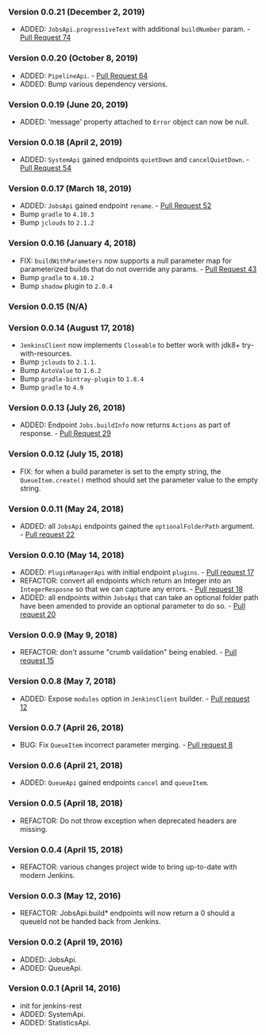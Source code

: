 ### Version 0.0.21 (December 2, 2019)
* ADDED: `JobsApi.progressiveText` with additional `buildNumber` param. - [Pull Request 74](https://github.com/cdancy/jenkins-rest/pull/74)

### Version 0.0.20 (October 8, 2019)
* ADDED: `PipelineApi`. - [Pull Request 64](https://github.com/cdancy/jenkins-rest/pull/64)
* ADDED: Bump various dependency versions.

### Version 0.0.19 (June 20, 2019)
* ADDED: 'message' property attached to `Error` object can now be null.

### Version 0.0.18 (April 2, 2019)
* ADDED: `SystemApi` gained endpoints `quietDown` and `cancelQuietDown`. - [Pull Request 54](https://github.com/cdancy/jenkins-rest/pull/54)

### Version 0.0.17 (March 18, 2019)
* ADDED: `JobsApi` gained endpoint `rename`. - [Pull Request 52](https://github.com/cdancy/jenkins-rest/pull/52)
* Bump `gradle` to `4.10.3`
* Bump `jclouds` to `2.1.2`

### Version 0.0.16 (January 4, 2018)
* FIX: `buildWithParameters` now supports a null parameter map for parameterized builds that do not override any params. - [Pull Request 43](https://github.com/cdancy/jenkins-rest/pull/43)
* Bump `gradle` to `4.10.2`
* Bump `shadow` plugin to `2.0.4`

### Version 0.0.15 (N/A)

### Version 0.0.14 (August 17, 2018)
* `JenkinsClient` now implements `Closeable` to better work with jdk8+ try-with-resources.
* Bump `jclouds` to `2.1.1`.
* Bump `AutoValue` to `1.6.2`
* Bump `gradle-bintray-plugin` to `1.8.4`
* Bump `gradle` to `4.9`

### Version 0.0.13 (July 26, 2018)
* ADDED: Endpoint `Jobs.buildInfo` now returns `Actions` as part of response. - [Pull Request 29](https://github.com/cdancy/jenkins-rest/pull/29)

### Version 0.0.12 (July 15, 2018)
* FIX: for when a build parameter is set to the empty string, the `QueueItem.create()` method should set the parameter value to the empty string.

### Version 0.0.11 (May 24, 2018)
* ADDED: all `JobsApi` endpoints gained the `optionalFolderPath` argument. - [Pull request 22](https://github.com/cdancy/jenkins-rest/pull/22)

### Version 0.0.10 (May 14, 2018)
* ADDED: `PluginManagerApi` with initial endpoint `plugins`. - [Pull request 17](https://github.com/cdancy/jenkins-rest/pull/17)
* REFACTOR: convert all endpoints which return an Integer into an `IntegerResposne` so that we can capture any errors. - [Pull request 18](https://github.com/cdancy/jenkins-rest/pull/18)
* ADDED: all endpoints within `JobsApi` that can take an optional folder path have been amended to provide an optional parameter to do so. - [Pull request 20](https://github.com/cdancy/jenkins-rest/pull/20)

### Version 0.0.9 (May 9, 2018)
* REFACTOR: don't assume "crumb validation" being enabled. - [Pull request 15](https://github.com/cdancy/jenkins-rest/pull/15)

### Version 0.0.8 (May 7, 2018)
* ADDED: Expose `modules` option in `JenkinsClient` builder. - [Pull request 12](https://github.com/cdancy/jenkins-rest/pull/12)

### Version 0.0.7 (April 26, 2018)
* BUG: Fix `QueueItem` incorrect parameter merging. - [Pull request 8](https://github.com/cdancy/jenkins-rest/pull/8)

### Version 0.0.6 (April 21, 2018)
* ADDED: `QueueApi` gained endpoints `cancel` and `queueItem`.

### Version 0.0.5 (April 18, 2018)
* REFACTOR: Do not throw exception when deprecated headers are missing.

### Version 0.0.4 (April 15, 2018)
* REFACTOR: various changes project wide to bring up-to-date with modern Jenkins.

### Version 0.0.3 (May 12, 2016)
* REFACTOR: JobsApi.build* endpoints will now return a 0 should a queueId not be handed back from Jenkins.

### Version 0.0.2 (April 19, 2016)
* ADDED: JobsApi.
* ADDED: QueueApi.

### Version 0.0.1 (April 14, 2016)
* init for jenkins-rest
* ADDED: SystemApi.
* ADDED: StatisticsApi.

